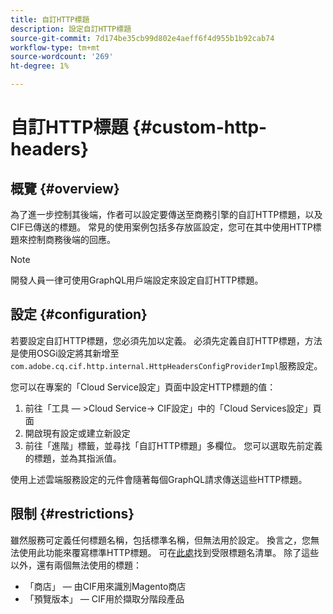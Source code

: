 ```yaml
---
title: 自訂HTTP標題
description: 設定自訂HTTP標題
source-git-commit: 7d174be35cb99d802e4aeff6f4d955b1b92cab74
workflow-type: tm+mt
source-wordcount: '269'
ht-degree: 1%

---
```



# 自訂HTTP標題 {#custom-http-headers}

## 概覽 {#overview}

為了進一步控制其後端，作者可以設定要傳送至商務引擎的自訂HTTP標題，以及CIF已傳送的標題。 常見的使用案例包括多存放區設定，您可在其中使用HTTP標題來控制商務後端的回應。

>[!NOTE]
>
>開發人員一律可使用GraphQL用戶端設定來設定自訂HTTP標題。


## 設定 {#configuration}

若要設定自訂HTTP標題，您必須先加以定義。 必須先定義自訂HTTP標題，方法是使用OSGi設定將其新增至`com.adobe.cq.cif.http.internal.HttpHeadersConfigProviderImpl`服務設定。

您可以在專案的「Cloud Service設定」頁面中設定HTTP標題的值：

1. 前往「工具 — >Cloud Service-> CIF設定」中的「Cloud Services設定」頁面
1. 開啟現有設定或建立新設定
1. 前往「進階」標籤，並尋找「自訂HTTP標題」多欄位。 您可以選取先前定義的標題，並為其指派值。

使用上述雲端服務設定的元件會隨著每個GraphQL請求傳送這些HTTP標題。

## 限制 {#restrictions}

雖然服務可定義任何標題名稱，包括標準名稱，但無法用於設定。 換言之，您無法使用此功能來覆寫標準HTTP標題。 可在[此處](https://developer.mozilla.org/en-US/docs/Web/HTTP/Headers)找到受限標題名清單。 除了這些以外，還有兩個無法使用的標題：

* 「商店」 — 由CIF用來識別Magento商店
* 「預覽版本」 — CIF用於擷取分階段產品

